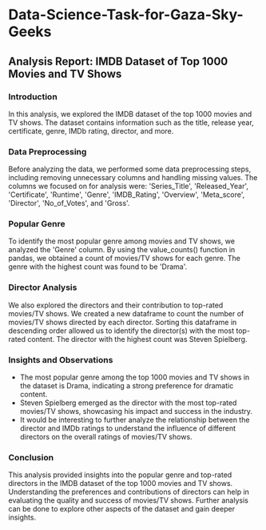 # Data-Science-Task-for-Gaza-Sky-Geeks

## Analysis Report: IMDB Dataset of Top 1000 Movies and TV Shows
### Introduction
In this analysis, we explored the IMDB dataset of the top 1000 movies and TV shows. The dataset contains information such as the title, release year, certificate, genre, IMDb rating, director, and more.

### Data Preprocessing
Before analyzing the data, we performed some data preprocessing steps, including removing unnecessary columns and handling missing values. The columns we focused on for analysis were: 'Series_Title', 'Released_Year', 'Certificate', 'Runtime', 'Genre', 'IMDB_Rating', 'Overview', 'Meta_score', 'Director', 'No_of_Votes', and 'Gross'.

### Popular Genre
To identify the most popular genre among movies and TV shows, we analyzed the 'Genre' column. By using the value_counts() function in pandas, we obtained a count of movies/TV shows for each genre. The genre with the highest count was found to be 'Drama'.

### Director Analysis
We also explored the directors and their contribution to top-rated movies/TV shows. We created a new dataframe to count the number of movies/TV shows directed by each director. Sorting this dataframe in descending order allowed us to identify the director(s) with the most top-rated content. The director with the highest count was Steven Spielberg.

### Insights and Observations
* The most popular genre among the top 1000 movies and TV shows in the dataset is Drama, indicating a strong preference for dramatic content.
* Steven Spielberg emerged as the director with the most top-rated movies/TV shows, showcasing his impact and success in the industry.
* It would be interesting to further analyze the relationship between the director and IMDb ratings to understand the influence of different directors on the overall ratings of movies/TV shows.
### Conclusion
This analysis provided insights into the popular genre and top-rated directors in the IMDB dataset of the top 1000 movies and TV shows. Understanding the preferences and contributions of directors can help in evaluating the quality and success of movies/TV shows. Further analysis can be done to explore other aspects of the dataset and gain deeper insights.
